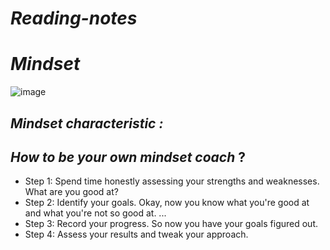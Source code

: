 # *Reading-notes*
# *Mindset*
![image](https://teacherbooker.com/wp-content/uploads/2017/10/Blog-pic-growth-mindset.jpg)

## *Mindset characteristic :*



## *How to be your own mindset coach* ?
* Step 1: Spend time honestly assessing your strengths and weaknesses. What are you good at?
* Step 2: Identify your goals. Okay, now you know what you're good at and what you're not so good at. ...
* Step 3: Record your progress. So now you have your goals figured out.
* Step 4: Assess your results and tweak your approach.

